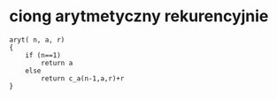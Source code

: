 # ciong arytmetyczny rekurencyjnie
```
aryt( n, a, r)
{
    if (n==1)
        return a
    else
        return c_a(n-1,a,r)+r 
}
```
